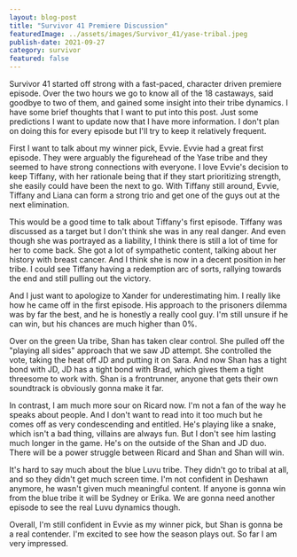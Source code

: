 ```yaml
---
layout: blog-post
title: "Survivor 41 Premiere Discussion"
featuredImage: ../assets/images/Survivor_41/yase-tribal.jpeg
publish-date: 2021-09-27
category: survivor
featured: false
---
```


Survivor 41 started off strong with a fast-paced, character driven premiere episode. Over the two hours we go to know all of the 18 castaways, said goodbye to two of them, and gained some insight into their tribe dynamics. I have some brief thoughts that I want to put into this post. Just some predictions I want to update now that I have more information. I don't plan on doing this for every episode but I'll try to keep it relatively frequent.

First I want to talk about my winner pick, Evvie. Evvie had a great first episode. They were arguably the figurehead of the Yase tribe and they seemed to have strong connections with everyone. I love Evvie's decision to keep Tiffany, with her rationale being that if they start prioritizing strength, she easily could have been the next to go. With Tiffany still around, Evvie, Tiffany and Liana can form a strong trio and get one of the guys out at the next elimination.

This would be a good time to talk about Tiffany's first episode. Tiffany was discussed as a target but I don't think she was in any real danger. And even though she was portrayed as a liability, I think there is still a lot of time for her to come back. She got a lot of sympathetic content, talking about her history with breast cancer. And I think she is now in a decent position in her tribe. I could see Tiffany having a redemption arc of sorts, rallying towards the end and still pulling out the victory.

And I just want to apologize to Xander for underestimating him. I really like how he came off in the first episode. His approach to the prisoners dilemma was by far the best, and he is honestly a really cool guy. I'm still unsure if he can win, but his chances are much higher than 0%.

Over on the green Ua tribe, Shan has taken clear control. She pulled off the "playing all sides" approach that we saw JD attempt. She controlled the vote, taking the heat off JD and putting it on Sara. And now Shan has a tight bond with JD, JD has a tight bond with Brad, which gives them a tight threesome to work with. Shan is a frontrunner, anyone that gets their own soundtrack is obviously gonna make it far.

In contrast, I am much more sour on Ricard now. I'm not a fan of the way he speaks about people. And I don't want to read into it too much but he comes off as very condescending and entitled. He's playing like a snake, which isn't a bad thing, villains are always fun. But I don't see him lasting much longer in the game. He's on the outside of the Shan and JD duo. There will be a power struggle between Ricard and Shan and Shan will win.

It's hard to say much about the blue Luvu tribe. They didn't go to tribal at all, and so they didn't get much screen time. I'm not confident in Deshawn anymore, he wasn't given much meaningful content. If anyone is gonna win from the blue tribe it will be Sydney or Erika. We are gonna need another episode to see the real Luvu dynamics though.

Overall, I'm still confident in Evvie as my winner pick, but Shan is gonna be a real contender. I'm excited to see how the season plays out. So far I am very impressed.

